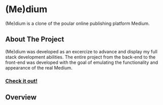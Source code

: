 # (Me)dium

(Me)dium is a clone of the poular online publishing platform Medium.

## About The Project

(Me)dium was developed as an excercize to advance and display my full stack development abilities. The entire project from the back-end to
the front-end was developed with the goal of emulating the functionality and appearance of the real Medium.

### [Check it out!](https://medium-ian-farr.herokuapp.com/#/)

## Overview
